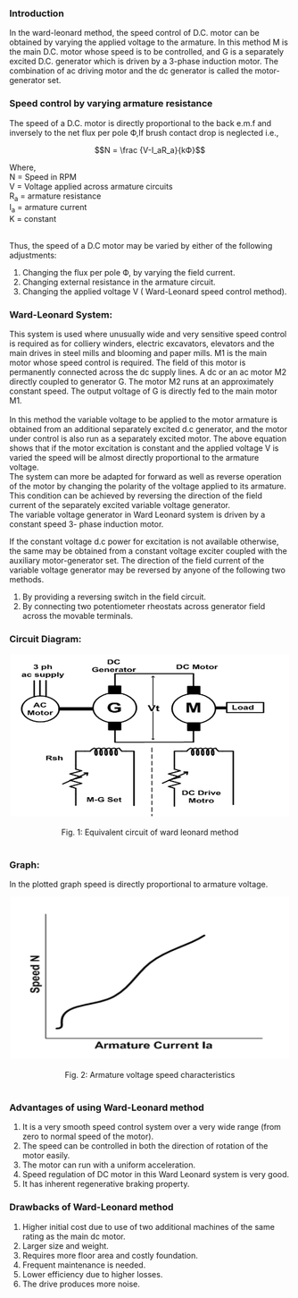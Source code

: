 ### Introduction 
In the ward-leonard method, the speed control of D.C. motor can be obtained by varying the applied voltage to the armature. In this method M is the main D.C. motor whose speed is to be controlled, and G is a separately excited D.C. generator which is driven by a 3-phase induction motor. The combination of ac driving motor and the dc generator is called the motor-generator set.<br>

### Speed control by varying armature resistance
The speed of a D.C. motor is directly proportional to the back e.m.f and inversely to the net flux per pole Ф,If brush contact drop is neglected i.e., <br>

$$N = \frac {V-I_aR_a}{kФ}$$

Where,<br>
N = Speed in RPM<br>
V = Voltage applied across armature circuits<br>
R<sub>a</sub> = armature resistance<br>
I<sub>a</sub> = armature current<br>
K = constant<br><br>

Thus, the speed of a D.C motor may be varied by either of the following adjustments:<br>
1. Changing the flux per pole Ф, by varying the field current.<br>
2. Changing external resistance in the armature circuit.<br>
3. Changing the applied voltage V ( Ward-Leonard speed control method).<br>

### Ward-Leonard System:
This system is used where unusually wide and very sensitive speed control is required as for colliery winders, electric excavators, elevators and the main drives in steel mills and blooming and paper mills. M1 is the main motor whose speed control is required. The field of this motor is permanently connected across the dc supply lines. A dc or an ac motor M2 directly coupled to generator G. The motor M2 runs at an approximately constant speed. The output voltage of G is directly fed to the main motor M1. <br><br>
In this method the variable voltage to be applied to the motor armature is obtained from an additional separately excited d.c generator, and the motor under control is also run as a separately excited motor. The above equation shows that if the motor excitation is constant and the applied voltage V is varied the speed will be almost directly proportional to the armature voltage.<br>
The system can more be adapted for forward as well as reverse operation of the motor by changing the polarity of the voltage applied to its armature. This condition can be achieved by reversing the direction of the field current of the separately excited variable voltage generator.<br>
The variable voltage generator in Ward Leonard system is driven by a constant speed 3- phase induction motor.<br>

If the constant voltage d.c power for excitation is not available otherwise, the same may be obtained from a constant voltage exciter coupled with the auxiliary motor-generator set. The direction of the field current of the variable voltage generator may be reversed by anyone of the following two methods.<br>

1. By providing a reversing switch in the field circuit.<br>
2. By connecting two potentiometer rheostats across generator field across the movable terminals.<br>

### Circuit Diagram:

<center><img src="images/circuit.PNG" style="width:500px;height:290px"/></center><br>
<center> Fig. 1: Equivalent circuit of ward leonard method</center><br>

 
### Graph:

In the plotted graph speed is directly proportional to armature voltage.<br>

<center><img src="images/graphh.PNG"  style="width:500px;height:290px"/></center><br>
<center> Fig. 2: Armature voltage speed characteristics </center><br>

### Advantages of using Ward-Leonard method

1. It is a very smooth speed control system over a very wide range (from zero to normal speed of the motor).<br>
2. The speed can be controlled in both the direction of rotation of the motor easily.<br>
3. The motor can run with a uniform acceleration.<br>
4. Speed regulation of DC motor in this Ward Leonard system is very good.<br>
5. It has inherent regenerative braking property.<br>

### Drawbacks of Ward-Leonard method

1. Higher initial cost due to use of two additional machines of the same rating as the main dc motor.<br>
2. Larger size and weight.<br>
3. Requires more floor area and costly foundation.<br>
4. Frequent maintenance is needed.<br>
5. Lower efficiency due to higher losses.<br>
6. The drive produces more noise.<br>
